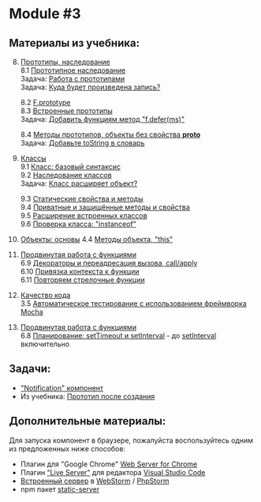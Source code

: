 # Module #3

## Материалы из учебника:

8. [Прототипы, наследование](https://learn.javascript.ru/prototypes)  
    8.1 [Прототипное наследование](https://learn.javascript.ru/prototype-inheritance)  
    Задача: [Работа с прототипами](https://learn.javascript.ru/task/property-after-delete)  
    Задача: [Куда будет произведена запись?](https://learn.javascript.ru/task/proto-and-this)   
    
    8.2 [F.prototype](https://learn.javascript.ru/function-prototype)  
    8.3 [Встроенные прототипы](https://learn.javascript.ru/native-prototypes)   
    Задача: [Добавить функциям метод "f.defer(ms)"](https://learn.javascript.ru/task/defer-to-prototype)  
    
    8.4 [Методы прототипов, объекты без свойства __proto__](https://learn.javascript.ru/prototype-methods)   
    Задача: [Добавьте toString в словарь](https://learn.javascript.ru/task/dictionary-tostring)    

9. [Классы](https://learn.javascript.ru/classes)  
    9.1 [Класс: базовый синтаксис](https://learn.javascript.ru/class)   
    9.2 [Наследование классов](https://learn.javascript.ru/class-inheritance)  
    Задача: [Класс расширяет объект?](https://learn.javascript.ru/task/class-extend-object)   
    
    9.3 [Статические свойства и методы](https://learn.javascript.ru/static-properties-methods)  
    9.4 [Приватные и защищённые методы и свойства](https://learn.javascript.ru/private-protected-properties-methods)  
    9.5 [Расширение встроенных классов](https://learn.javascript.ru/extend-natives)  
    9.6 [Проверка класса: "instanceof"](https://learn.javascript.ru/instanceof)    

4. [Объекты: основы](https://learn.javascript.ru/object-basics)
    4.4 [Методы объекта, "this"](http://learn.javascript.ru/object-methods)

6. [Продвинутая работа с функциями](https://learn.javascript.ru/advanced-functions)  
    6.9 [Декораторы и переадресация вызова, сall/apply](https://learn.javascript.ru/call-apply-decorators)  
    6.10 [Привязка контекста к функции](https://learn.javascript.ru/bind)  
    6.11 [Повторяем стрелочные функции](https://learn.javascript.ru/arrow-functions)  
    
3. [Качество кода](https://learn.javascript.ru/code-quality)  
    3.5 [Автоматическое тестирование c использованием фреймворка Mocha](https://learn.javascript.ru/testing-mocha) 
  
6. [Продвинутая работа с функциями](https://learn.javascript.ru/advanced-functions)  
    6.8 [Планирование: setTimeout и setInterval](https://learn.javascript.ru/settimeout-setinterval) - до [setInterval](https://learn.javascript.ru/settimeout-setinterval#setinterval) включительно
    
## Задачи: 

* ["Notification" компонент](https://notification-js-20200203.glitch.me)
* Из учебника: [Прототип после создания](https://learn.javascript.ru/task/prototype-after-new)

## Дополнительные материалы:

Для запуска компонент в браузере, пожалуйста воспользуйтесь одним из предложенных ниже способов:

* Плагин для "Google Chrome" [Web Server for Chrome](https://chrome.google.com/webstore/detail/web-server-for-chrome/ofhbbkphhbklhfoeikjpcbhemlocgigb?utm_source=chrome-ntp-launcher)
* Плагин ["Live Server"](https://marketplace.visualstudio.com/items?itemName=ritwickdey.LiveServer) для редактора [Visual Studio Code](https://code.visualstudio.com/)
* [Встроенный сервер](https://www.jetbrains.com/phpstorm/) в [WebStorm](https://www.jetbrains.com/webstorm/) / [PhpStorm](https://www.jetbrains.com/phpstorm/)  
* npm пакет [static-server](https://www.npmjs.com/package/static-server)
